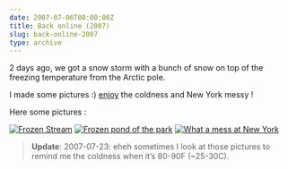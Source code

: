 ```yaml
---
date: 2007-07-06T00:00:00Z
title: Back online (2007)
slug: back-online-2007
type: archive
---
```


2 days ago, we got a snow storm with a bunch of snow on top of the freezing temperature from the Arctic pole.

I made some pictures :) [enjoy](http://flickr.com/photos/57244393@N00/sets/72157594538943924/) the coldness and New York messy !

Here some pictures :

[![Frozen Stream](http://farm1.static.flickr.com/187/392044223_c299d71cb0_s.jpg)](http://farm1.static.flickr.com/187/392044223_c299d71cb0.jpg)
[![Frozen pond of the park](http://farm1.static.flickr.com/172/392043810_c8312d74e9_s.jpg)](http://farm1.static.flickr.com/172/392043810_c8312d74e9.jpg)
[![What a mess at New York](http://farm1.static.flickr.com/167/392043594_413da42d32_s.jpg)](http://farm1.static.flickr.com/167/392043594_413da42d32.jpg)

> **Update**: 2007-07-23: eheh sometimes I look at those pictures to remind me the coldness when it’s 80-90F (~25-30C).
